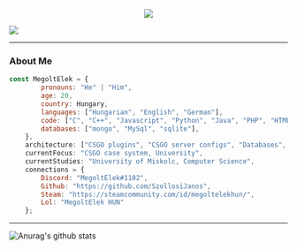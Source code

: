 <div align = "center"><img src="https://cdn.discordapp.com/attachments/666303695323136010/985695150544134214/Nevtelen.png?size=4096"></div>

![](https://komarev.com/ghpvc/?username=SzollosiJanos&color=blue&style=plastic)

---

### About Me
```javascript
const MegoltElek = {
        pronouns: "He" | "Him",
        age: 20,
        country: Hungary,
        languages: ["Hungarian", "English", "German"],
        code: ["C", "C++", "Javascript", "Python", "Java", "PHP", "HTML"],
        databases: ["mongo", "MySql", "sqlite"],
    },
    architecture: ["CSGO plugins", "CSGO server configs", "Databases", "Cheats", "Hacks", "Viruses"],
    currentFocus: "CSGO case system, University",
    currentStudies: "University of Miskolc, Computer Science",
    connections = {
        Discord: "MegoltElek#1102",
        Github: "https://github.com/SzollosiJanos",
        Steam: "https://steamcommunity.com/id/megoltelekhun/",
        Lol: "MegoltElek HUN"
    };
```

---

![Anurag's github stats](https://github-readme-stats.vercel.app/api?username=SzollosiJanos&show_icons=true&theme=radical)
